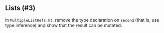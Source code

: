 ## Lists (#3)

In `MultipleListRefs.kt`, remove the type declaration on `second` (that is, use
type inference) and show that the result can be mutated.